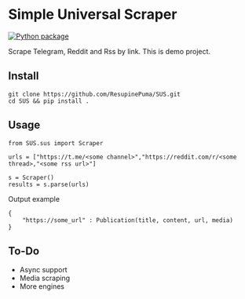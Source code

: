 # Simple Universal Scraper
[![Python package](https://github.com/ResupinePuma/SUS/actions/workflows/python-package.yml/badge.svg)](https://github.com/ResupinePuma/SUS/actions/workflows/python-package.yml) 

Scrape Telegram, Reddit and Rss by link. This is demo project.

## Install

```
git clone https://github.com/ResupinePuma/SUS.git
cd SUS && pip install . 
```


## Usage

```
from SUS.sus import Scraper

urls = ["https://t.me/<some channel>","https://reddit.com/r/<some thread>,"<some rss url>"]

s = Scraper()
results = s.parse(urls)
```

Output example
```
{
    "https://some_url" : Publication(title, content, url, media)
}
```

## To-Do

- Async support
- Media scraping
- More engines
